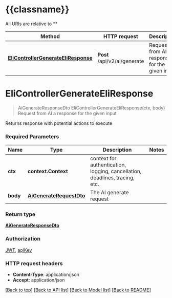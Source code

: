 # {{classname}}

All URIs are relative to **

Method | HTTP request | Description
------------- | ------------- | -------------
[**EliControllerGenerateEliResponse**](AIApi.md#EliControllerGenerateEliResponse) | **Post** /api/v2/ai/generate | Request from AI a response for the given input

# **EliControllerGenerateEliResponse**
> AiGenerateResponseDto EliControllerGenerateEliResponse(ctx, body)
Request from AI a response for the given input

Returns response with potential actions to execute

### Required Parameters

Name | Type | Description  | Notes
------------- | ------------- | ------------- | -------------
 **ctx** | **context.Context** | context for authentication, logging, cancellation, deadlines, tracing, etc.
  **body** | [**AiGenerateRequestDto**](AiGenerateRequestDto.md)| The AI generate request | 

### Return type

[**AiGenerateResponseDto**](AIGenerateResponseDto.md)

### Authorization

[JWT](../README.md#JWT), [apiKey](../README.md#apiKey)

### HTTP request headers

 - **Content-Type**: application/json
 - **Accept**: application/json

[[Back to top]](#) [[Back to API list]](../README.md#documentation-for-api-endpoints) [[Back to Model list]](../README.md#documentation-for-models) [[Back to README]](../README.md)

